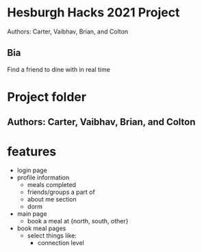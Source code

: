 # Hesburgh Hacks 2021 Project
Authors: Carter, Vaibhav, Brian, and Colton


## Bia
Find a friend to dine with in real time
# Project folder
## Authors: Carter, Vaibhav, Brian, and Colton

# features
- login page
- profile information
    - meals completed
    - friends/groups a part of
    - about me section
    - dorm
- main page
    - book a meal at {north, south, other}
- book meal pages
    - select things like:
        - connection level

